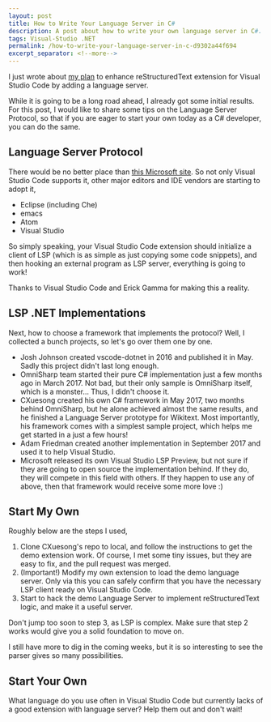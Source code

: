 ```yaml
---
layout: post
title: How to Write Your Language Server in C#
description: A post about how to write your own language server in C#. I will use reStructuredText as an example.
tags: Visual-Studio .NET
permalink: /how-to-write-your-language-server-in-c-d9302a44f694
excerpt_separator: <!--more-->
---
```


I just wrote about [my plan](/a-new-restructuredtext-project-112e9ae52acb) to enhance reStructuredText extension for Visual Studio Code by adding a language server.

While it is going to be a long road ahead, I already got some initial results. For this post, I would like to share some tips on the Language Server Protocol, so that if you are eager to start your own today as a C# developer, you can do the same.
<!--more-->

## Language Server Protocol
There would be no better place than [this Microsoft site](https://microsoft.github.io/language-server-protocol/). So not only Visual Studio Code supports it, other major editors and IDE vendors are starting to adopt it,

* Eclipse (including Che)
* emacs
* Atom
* Visual Studio

So simply speaking, your Visual Studio Code extension should initialize a client of LSP (which is as simple as just copying some code snippets), and then hooking an external program as LSP server, everything is going to work!

Thanks to Visual Studio Code and Erick Gamma for making this a reality.

## LSP .NET Implementations
Next, how to choose a framework that implements the protocol? Well, I collected a bunch projects, so let's go over them one by one.

* Josh Johnson created vscode-dotnet in 2016 and published it in May. Sadly this project didn't last long enough.
* OmniSharp team started their pure C# implementation just a few months ago in March 2017. Not bad, but their only sample is OmniSharp itself, which is a monster... Thus, I didn't choose it.
* CXuesong created his own C# framework in May 2017, two months behind OmniSharp, but he alone achieved almost the same results, and he finished a Language Server prototype for Wikitext. Most importantly, his framework comes with a simplest sample project, which helps me get started in a just a few hours!
* Adam Friedman created another implementation in September 2017 and used it to help Visual Studio.
* Microsoft released its own Visual Studio LSP Preview, but not sure if they are going to open source the implementation behind. If they do, they will compete in this field with others. If they happen to use any of above, then that framework would receive some more love :)

## Start My Own
Roughly below are the steps I used,

1. Clone CXuesong's repo to local, and follow the instructions to get the demo extension work. Of course, I met some tiny issues, but they are easy to fix, and the pull request was merged.
1. (Important!) Modify my own extension to load the demo language server. Only via this you can safely confirm that you have the necessary LSP client ready on Visual Studio Code.
1. Start to hack the demo Language Server to implement reStructuredText logic, and make it a useful server.

Don't jump too soon to step 3, as LSP is complex. Make sure that step 2 works would give you a solid foundation to move on.

I still have more to dig in the coming weeks, but it is so interesting to see the parser gives so many possibilities.

## Start Your Own
What language do you use often in Visual Studio Code but currently lacks of a good extension with language server? Help them out and don't wait!
